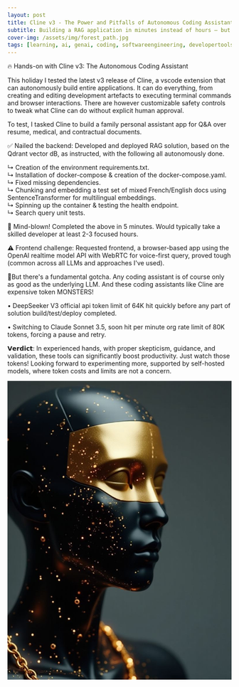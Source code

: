```yaml
---
layout: post
title: Cline v3 - The Power and Pitfalls of Autonomous Coding Assistants
subtitle: Building a RAG application in minutes instead of hours — but beware the token monster
cover-img: /assets/img/forest_path.jpg
tags: [learning, ai, genai, coding, softwareengineering, developertools]
---
```

<!-- Original LinkedIn post: https://www.linkedin.com/posts/activity-7279523976203141120-57Yy -->

🔥 Hands-on with Cline v3: The Autonomous Coding Assistant

This holiday I tested the latest v3 release of Cline, a vscode extension that can autonomously build entire applications. It can do everything, from creating and editing development artefacts to executing terminal commands and browser interactions. There are however customizable safety controls to tweak what Cline can do without explicit human approval.

To test, I tasked Cline to build a family personal assistant app for Q&A over resume, medical, and contractual documents.

✅ Nailed the backend: Developed and deployed RAG solution, based on the Qdrant vector dB, as instructed, with the following all autonomously done. 

↳ Creation of the environment requirements.txt.  
↳ Installation of docker-compose & creation of the docker-compose.yaml.  
↳ Fixed missing dependencies.  
↳ Chunking and embedding a test set of mixed French/English docs using SentenceTransformer for multilingual embeddings.  
↳ Spinning up the container & testing the health endpoint.  
↳ Search query unit tests.  

🤯 Mind-blown! Completed the above in 5 minutes. Would typically take a skilled developer at least 2-3 focused hours.

⚠️ Frontend challenge: Requested frontend, a browser-based app using the OpenAI realtime model API with WebRTC for voice-first query, proved tough (common across all LLMs and approaches I've used). 

🚨But there's a fundamental gotcha. Any coding assistant is of course only as good as the underlying LLM. And these coding assistants like Cline are expensive token MONSTERS! 

• DeepSeeker V3 official api token limit of 64K hit quickly before any part of solution build/test/deploy completed.

• Switching to Claude Sonnet 3.5, soon hit per minute org rate limit of 80K tokens, forcing a pause and retry.

𝗩𝗲𝗿𝗱𝗶𝗰𝘁: In experienced hands, with proper skepticism, guidance, and validation, these tools can significantly boost productivity. Just watch those tokens! Looking forward to experimenting more, supported by self-hosted models, where token costs and limits are not a concern.

![](../assets/img/autonomous-agents.jpg)



